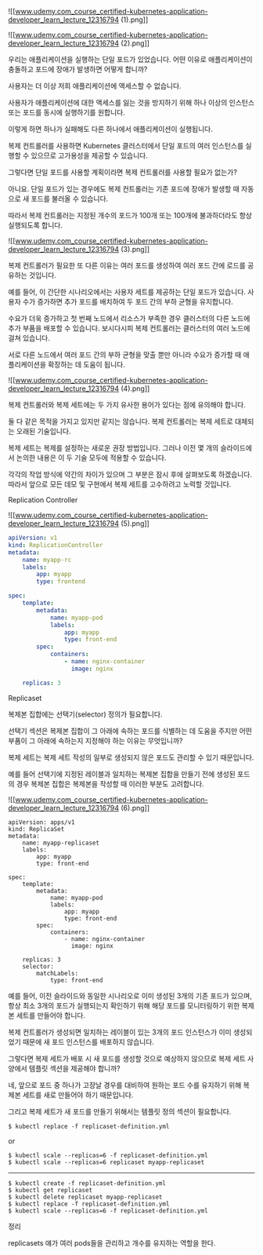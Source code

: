 ![[www.udemy.com_course_certified-kubernetes-application-developer_learn_lecture_12316794 (1).png]]




![[www.udemy.com_course_certified-kubernetes-application-developer_learn_lecture_12316794 (2).png]]

우리는 애플리케이션을 실행하는 단일 포드가 있었습니다.  어떤 이유로 애플리케이션이 충돌하고 포드에 장애가 발생하면 어떻게 합니까?  
  
사용자는 더 이상 저희 애플리케이션에 액세스할 수 없습니다.  
  
사용자가 애플리케이션에 대한 액세스를 잃는 것을 방지하기 위해 하나 이상의 인스턴스 또는 포드를 동시에 실행하기를 원합니다.  
  
이렇게 하면 하나가 실패해도 다른 하나에서 애플리케이션이 실행됩니다.  
  
복제 컨트롤러를 사용하면 Kubernetes 클러스터에서 단일 포드의 여러 인스턴스를 실행할 수 있으므로 고가용성을 제공할 수 있습니다.  
  
그렇다면 단일 포드를 사용할 계획이라면 복제 컨트롤러를 사용할 필요가 없는가?

아니요.  단일 포드가 있는 경우에도 복제 컨트롤러는 기존 포드에 장애가 발생할 때 자동으로 새 포드를 불러올 수 있습니다.  
  
따라서 복제 컨트롤러는 지정된 개수의 포드가 100개 또는 100개에 불과하더라도 항상 실행되도록 합니다.

![[www.udemy.com_course_certified-kubernetes-application-developer_learn_lecture_12316794 (3).png]]

복제 컨트롤러가 필요한 또 다른 이유는 여러 포드를 생성하여 여러 포드 간에 로드를 공유하는 것입니다.  
  
예를 들어, 이 간단한 시나리오에서는 사용자 세트를 제공하는 단일 포드가 있습니다.  사용자 수가 증가하면 추가 포드를 배치하여 두 포드 간의 부하 균형을 유지합니다.  
  
수요가 더욱 증가하고 첫 번째 노드에서 리소스가 부족한 경우 클러스터의 다른 노드에 추가 부품을 배포할 수 있습니다.  보시다시피 복제 컨트롤러는 클러스터의 여러 노드에 걸쳐 있습니다.  
  
서로 다른 노드에서 여러 포드 간의 부하 균형을 맞출 뿐만 아니라 수요가 증가할 때 애플리케이션을 확장하는 데 도움이 됩니다.

![[www.udemy.com_course_certified-kubernetes-application-developer_learn_lecture_12316794 (4).png]]

복제 컨트롤러와 복제 세트에는 두 가지 유사한 용어가 있다는 점에 유의해야 합니다.  
  
둘 다 같은 목적을 가지고 있지만 같지는 않습니다.  복제 컨트롤러는 복제 세트로 대체되는 오래된 기술입니다.  
  
복제 세트는 복제를 설정하는 새로운 권장 방법입니다.  그러나 이전 몇 개의 슬라이드에서 논의한 내용은 이 두 기술 모두에 적용할 수 있습니다.  
  
각각의 작업 방식에 약간의 차이가 있으며 그 부분은 잠시 후에 살펴보도록 하겠습니다.  따라서 앞으로 모든 데모 및 구현에서 복제 세트를 고수하려고 노력할 것입니다.


Replication Controller

![[www.udemy.com_course_certified-kubernetes-application-developer_learn_lecture_12316794 (5).png]]

```yml
apiVersion: v1
kind: ReplicationController
metadata:
	name: myapp-rc
	labels:
		app: myapp
		type: frontend

spec:
	template:
		metadata:
			name: myapp-pod
			labels:
				app: myapp
				type: front-end
		spec:
			containers:
				- name: nginx-container
				  image: nginx

	replicas: 3

```

Replicaset

복제본 집합에는 선택기(selector) 정의가 필요합니다. 

선택기 섹션은 복제본 집합이 그 아래에 속하는 포드를 식별하는 데 도움을 주지만 어떤 부품이 그 아래에 속하는지 지정해야 하는 이유는 무엇입니까?

복제 세트는 복제 세트 작성의 일부로 생성되지 않은 포드도 관리할 수 있기 때문입니다.

예를 들어 선택기에 지정된 레이블과 일치하는 복제본 집합을 만들기 전에 생성된 포드의 경우 복제본 집합은 복제본을 작성할 때 이러한 부분도 고려합니다.

![[www.udemy.com_course_certified-kubernetes-application-developer_learn_lecture_12316794 (6).png]]

```
apiVersion: apps/v1
kind: ReplicaSet
metadata:
	name: myapp-replicaset
	labels: 
		app: myapp
		type: front-end

spec:
	template:
		metadata:
			name: myapp-pod
			labels:
				app: myapp
				type: front-end
		spec:
			containers:
				- name: nginx-container
				  image: nginx

	replicas: 3
	selector:
		matchLabels:
			type: front-end
```


예를 들어, 이전 슬라이드와 동일한 시나리오로 이미 생성된 3개의 기존 포드가 있으며, 항상 최소 3개의 포드가 실행되는지 확인하기 위해 해당 포드를 모니터링하기 위한 복제본 세트를 만들어야 합니다.  
  
복제 컨트롤러가 생성되면 일치하는 레이블이 있는 3개의 포드 인스턴스가 이미 생성되었기 때문에 새 포드 인스턴스를 배포하지 않습니다.  
  
그렇다면 복제 세트가 배포 시 새 포드를 생성할 것으로 예상하지 않으므로 복제 세트 사양에서 템플릿 섹션을 제공해야 합니까?  
  
네, 앞으로 포드 중 하나가 고장날 경우를 대비하여 원하는 포드 수를 유지하기 위해 복제본 세트를 새로 만들어야 하기 때문입니다.  
  
그리고 복제 세트가 새 포드를 만들기 위해서는 템플릿 정의 섹션이 필요합니다.


```
$ kubectl replace -f replicaset-definition.yml
```

or

```
$ kubectl scale --replicas=6 -f replicaset-definition.yml
$ kubectl scale --replicas=6 replicaset myapp-replicaset
```

--- 

```
$ kubectl create -f replicaset-definition.yml
$ kubectl get replicaset
$ kubectl delete replicaset myapp-replicaset
$ kubectl replace -f replicaset-definition.yml
$ kubectl scale --replicas=6 -f replicaset-definition.yml
```


정리

replicasets 얘가 여러 pods들을 관리하고 개수를 유지하는 역할을 한다.